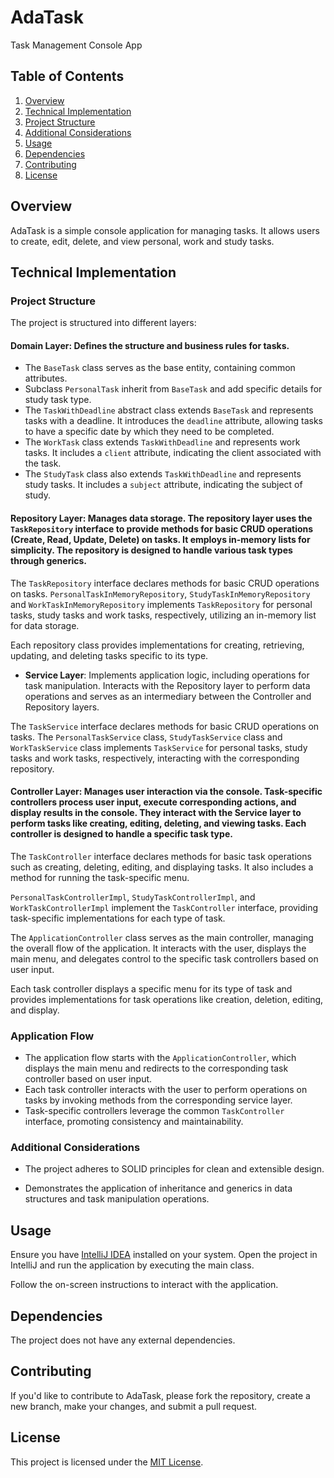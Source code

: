 # AdaTask
Task Management Console App

## Table of Contents
1. [Overview](#overview)
2. [Technical Implementation](#technical-implementation)
3. [Project Structure](#project-structure)
4. [Additional Considerations](#additional-considerations)
5. [Usage](#usage)
6. [Dependencies](#dependencies)
7. [Contributing](#contributing)
8. [License](#license)


## Overview

AdaTask is a simple console application for managing tasks. It allows users to create, edit, delete, and view personal, work and study tasks.

## Technical Implementation

### Project Structure

The project is structured into different layers:

#### **Domain Layer**: Defines the structure and business rules for tasks. 

- The `BaseTask` class serves as the base entity, containing common attributes.
- Subclass `PersonalTask` inherit from `BaseTask` and add specific details for study task type.
- The `TaskWithDeadline` abstract class extends `BaseTask` and represents tasks with a deadline. It introduces the `deadline` attribute, allowing tasks to have a specific date by which they need to be completed.
- The `WorkTask` class extends `TaskWithDeadline` and represents work tasks. It includes a `client` attribute, indicating the client associated with the task.
 - The `StudyTask` class also extends `TaskWithDeadline` and represents study tasks. It includes a `subject` attribute, indicating the subject of study.

#### **Repository Layer**: Manages data storage. The repository layer uses the `TaskRepository` interface to provide methods for basic CRUD operations (Create, Read, Update, Delete) on tasks. It employs in-memory lists for simplicity. The repository is designed to handle various task types through generics.

The `TaskRepository` interface declares methods for basic CRUD operations on tasks.
`PersonalTaskInMemoryRepository`, `StudyTaskInMemoryRepository` and `WorkTaskInMemoryRepository` implements `TaskRepository` for personal tasks, study tasks and  work tasks, respectively, utilizing an in-memory list for data storage. 

Each repository class provides implementations for creating, retrieving, updating, and deleting tasks specific to its type.


- **Service Layer**: Implements application logic, including operations for task manipulation. Interacts with the Repository layer to perform data operations and serves as an intermediary between the Controller and Repository layers.

The `TaskService` interface declares methods for basic CRUD operations on tasks.
The `PersonalTaskService` class, `StudyTaskService` class and `WorkTaskService` class implements `TaskService` for personal tasks, study tasks and work tasks, respectively, interacting with the corresponding repository.
     

#### **Controller Layer**: Manages user interaction via the console. Task-specific controllers process user input, execute corresponding actions, and display results in the console. They interact with the Service layer to perform tasks like creating, editing, deleting, and viewing tasks. Each controller is designed to handle a specific task type.

The `TaskController` interface declares methods for basic task operations such as creating, deleting, editing, and displaying tasks. It also includes a method for running the task-specific menu.

`PersonalTaskControllerImpl`, `StudyTaskControllerImpl`, and `WorkTaskControllerImpl` implement the `TaskController` interface, providing task-specific implementations for each type of task.

The `ApplicationController` class serves as the main controller, managing the overall flow of the application. It interacts with the user, displays the main menu, and delegates control to the specific task controllers based on user input.

Each task controller displays a specific menu for its type of task and provides implementations for task operations like creation, deletion, editing, and display.


### Application Flow

- The application flow starts with the `ApplicationController`, which displays the main menu and redirects to the corresponding task controller based on user input.
- Each task controller interacts with the user to perform operations on tasks by invoking methods from the corresponding service layer.
- Task-specific controllers leverage the common `TaskController` interface, promoting consistency and maintainability.

    
### Additional Considerations

- The project adheres to SOLID principles for clean and extensible design.

- Demonstrates the application of inheritance and generics in data structures and task manipulation operations.


## Usage

Ensure you have [IntelliJ IDEA](https://www.jetbrains.com/idea/) installed on your system. Open the project in IntelliJ and run the application by executing the main class. 

Follow the on-screen instructions to interact with the application.



## Dependencies 

The project does not have any external dependencies.

## Contributing

If you'd like to contribute to AdaTask, please fork the repository, create a new branch, make your changes, and submit a pull request.

## License

This project is licensed under the [MIT License](LICENSE).




